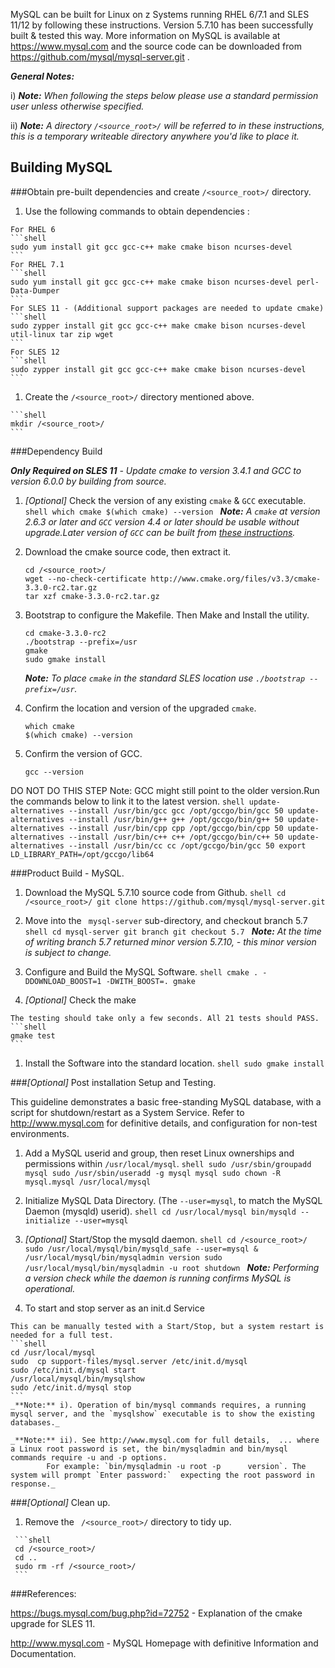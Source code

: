 MySQL can be built for Linux on z Systems running RHEL 6/7.1 and SLES 11/12 by following these instructions. Version 5.7.10 has been successfully built & tested this way.
More information on MySQL is available at https://www.mysql.com and the source code can be downloaded from https://github.com/mysql/mysql-server.git
.

_**General Notes:**_

i) _**Note:** When following the steps below please use a standard permission user unless otherwise specified._

ii) _**Note:** A directory `/<source_root>/` will be referred to in these instructions, this is a temporary writeable directory anywhere you'd like to place it._

## Building MySQL

###Obtain pre-built dependencies and create `/<source_root>/` directory.

   1. Use the following commands to obtain dependencies :

    For RHEL 6
    ```shell
    sudo yum install git gcc gcc-c++ make cmake bison ncurses-devel
    ```
    For RHEL 7.1
    ```shell
    sudo yum install git gcc gcc-c++ make cmake bison ncurses-devel perl-Data-Dumper
    ```
    For SLES 11 - (Additional support packages are needed to update cmake)
    ```shell
    sudo zypper install git gcc gcc-c++ make cmake bison ncurses-devel util-linux tar zip wget
    ```
    For SLES 12
    ```shell
    sudo zypper install git gcc gcc-c++ make cmake bison ncurses-devel
    ```

   1. Create the `/<source_root>/` directory mentioned above.

    ```shell
    mkdir /<source_root>/
    ```
    
###Dependency Build

   _**Only Required on SLES 11**  - Update cmake to version 3.4.1 and GCC to version 6.0.0 by building from source._

   1. _[Optional]_ Check the version of any existing `cmake` & `GCC` executable.
    ```shell
      which cmake
      $(which cmake) --version
    ```
      _**Note:** A `cmake` at version 2.6.3 or later and `GCC` version 4.4 or later should be usable without upgrade.Later version of             `GCC` can be built from [these instructions](https://github.com/linux-on-ibm-z/docs/wiki/Building-gccgo)._
     

   1. Download the cmake source code, then extract it.
      ```shell
      cd /<source_root>/
      wget --no-check-certificate http://www.cmake.org/files/v3.3/cmake-3.3.0-rc2.tar.gz
      tar xzf cmake-3.3.0-rc2.tar.gz
      ```

   1. Bootstrap to configure the Makefile. Then Make and Install the utility.
      ```shell
      cd cmake-3.3.0-rc2
      ./bootstrap --prefix=/usr
      gmake
      sudo gmake install
      ```
      _**Note:** To place `cmake` in the standard SLES location use `./bootstrap --prefix=/usr`._


   1. Confirm the location and version of the upgraded `cmake`.
      ```shell
      which cmake
      $(which cmake) --version
      ```
    
   1. Confirm the version of GCC.
      ```shell
      gcc --version
      ```
   
   DO NOT DO THIS STEP
   Note: GCC might still point to the older version.Run the commands below to link it to the latest version.
      ```shell
      update-alternatives --install /usr/bin/gcc gcc /opt/gccgo/bin/gcc 50
      update-alternatives --install /usr/bin/g++ g++ /opt/gccgo/bin/g++ 50
      update-alternatives --install /usr/bin/cpp cpp /opt/gccgo/bin/cpp 50
      update-alternatives --install /usr/bin/c++ c++ /opt/gccgo/bin/c++ 50
      update-alternatives --install /usr/bin/cc cc /opt/gccgo/bin/gcc 50
      export LD_LIBRARY_PATH=/opt/gccgo/lib64
      ```
   
###Product Build - MySQL.

   1. Download the MySQL 5.7.10 source code from Github.
    ```shell
    cd /<source_root>/
    git clone https://github.com/mysql/mysql-server.git
    ```

   1. Move into the ` mysql-server` sub-directory, and checkout branch 5.7
    ```shell
    cd mysql-server
    git branch
    git checkout 5.7
    ```
    _**Note:** At the time of writing branch 5.7 returned minor version 5.7.10, - this minor version is subject to change._


   1. Configure and Build the MySQL Software.
    ```shell
    cmake . -DDOWNLOAD_BOOST=1 -DWITH_BOOST=.
    gmake
    ```

   1. _[Optional]_ Check the make

    The testing should take only a few seconds. All 21 tests should PASS.
    ```shell
    gmake test
    ```

   1. Install the Software into the standard location.
    ```shell
    sudo gmake install
    ```

###_[Optional]_ Post installation Setup and Testing.

   This guideline demonstrates a basic free-standing MySQL database, with a script for shutdown/restart as a System Service.
   Refer to http://www.mysql.com for definitive details, and configuration for non-test environments.

   1. Add a MySQL userid and group, then reset Linux ownerships and permissions within `/usr/local/mysql`.
    ```shell
    sudo /usr/sbin/groupadd mysql
    sudo /usr/sbin/useradd -g mysql mysql
    sudo chown -R mysql.mysql /usr/local/mysql
    ```

   1. Initialize MySQL Data Directory.  (The `--user=mysql`, to match the MySQL Daemon (mysqld) userid).
    ```shell
    cd /usr/local/mysql
    bin/mysqld --initialize --user=mysql
    ```

   1. _[Optional]_ Start/Stop the mysqld daemon.
    ```shell
    cd /<source_root>/
    sudo /usr/local/mysql/bin/mysqld_safe --user=mysql &
    /usr/local/mysql/bin/mysqladmin version
    sudo /usr/local/mysql/bin/mysqladmin -u root shutdown
    ```
     _**Note:** Performing a version check while the daemon is running confirms MySQL is operational._

   1. To start and stop server as an init.d Service

    This can be manually tested with a Start/Stop, but a system restart is needed for a full test.
    ```shell
    cd /usr/local/mysql
    sudo  cp support-files/mysql.server /etc/init.d/mysql
    sudo /etc/init.d/mysql start
    /usr/local/mysql/bin/mysqlshow
    sudo /etc/init.d/mysql stop
    ```
    _**Note:** i). Operation of bin/mysql commands requires, a running mysql server, and the `mysqlshow` executable is to show the existing databases._

    _**Note:** ii). See http://www.mysql.com for full details,  ... where a Linux root password is set, the bin/mysqladmin and bin/mysql commands require -u and -p options.
            For example: `bin/mysqladmin -u root -p      version`. The system will prompt `Enter password:`  expecting the root password in response._

###_[Optional]_ Clean up.

   1. Remove the ` /<source_root>/` directory to tidy up.

     ```shell
     cd /<source_root>/
     cd ..
     sudo rm -rf /<source_root>/
     ```

###References:

https://bugs.mysql.com/bug.php?id=72752 - Explanation of the cmake upgrade for SLES 11.

http://www.mysql.com - MySQL Homepage with definitive Information and Documentation.

